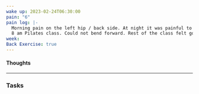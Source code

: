 ```yaml
---
wake up: 2023-02-24T06:30:00
pain: "6"
pain log: |-
  Morning pain on the left hip / back side. At night it was painful to lay on left side. 
  8 am Pilates class. Could not bend forward. Rest of the class felt good.
week: 
Back Exercise: true
---
```

#### Thoughts




-----
### Tasks 

